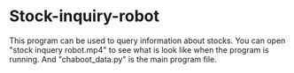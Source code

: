 # Stock-inquiry-robot
This program can be used to query information about stocks.
You can open "stock inquery robot.mp4" to see what is look like when the program is running.
And "chaboot_data.py" is the main program file.
